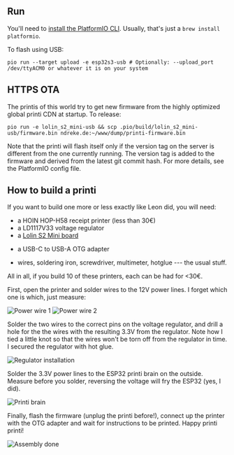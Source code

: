 ## Run

You'll need to [install the PlatformIO CLI](https://docs.platformio.org/en/latest/core/installation/methods/index.html). Usually, that's just a `brew install platformio`.

To flash using USB:

	pio run --target upload -e esp32s3-usb # Optionally: --upload_port /dev/ttyACM0 or whatever it is on your system

<!-- Because we need the USB port to talk to the printer, the ESP32-S2 needs to be put into bootloader mode for flashing by holding the BOOT button while pressing RESET. For more information, see https://docs.espressif.com/projects/esp-idf/en/latest/esp32s2/api-guides/dfu.html. -->



## HTTPS OTA

The printis of this world try to get new firmware from the highly optimized global printi CDN at startup. To release:

	pio run -e lolin_s2_mini-usb && scp .pio/build/lolin_s2_mini-usb/firmware.bin ndreke.de:~/www/dump/printi-firmware.bin

Note that the printi will flash itself only if the version tag on the server is different from the one currently running. The version tag is added to the firmware and derived from the latest git commit hash. For more details, see the PlatformIO config file.

## How to build a printi

If you want to build one more or less exactly like Leon did, you will need:

- a HOIN HOP-H58 receipt printer (less than 30€)
- a LD1117V33 voltage regulator
- a [Lolin S2 Mini board](https://www.wemos.cc/en/latest/s2/s2_mini.html)
* a USB-C to USB-A OTG adapter
- wires, soldering iron, screwdriver, multimeter, hotglue --- the usual stuff.

All in all, if you build 10 of these printers, each can be had for <30€.

First, open the printer and solder wires to the 12V power lines. I forget which one is which, just measure:

![Power wire 1](/doc/images/power_1.jpeg)
![Power wire 2](/doc/images/power_2.jpeg)

Solder the two wires to the correct pins on the voltage regulator, and drill a hole for the the wires with the resulting 3.3V from the regulator. Note how I tied a little knot so that the wires won't be torn off from the regulator in time. I secured the regulator with hot glue.

![Regulator installation](/doc/images/regulator.jpeg)

Solder the 3.3V power lines to the ESP32 printi brain on the outside. Measure before you solder, reversing the voltage will fry the ESP32 (yes, I did).

![Printi brain](/doc/images/brain.jpeg)

Finally, flash the firmware (unplug the printi before!), connect up the printer with the OTG adapter and wait for instructions to be printed. Happy printi printi!

![Assembly done](/doc/images/assembled.jpeg)
